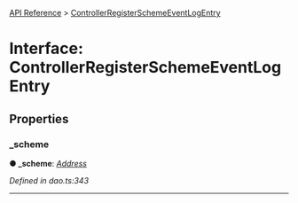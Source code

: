 [API Reference](../README.md) > [ControllerRegisterSchemeEventLogEntry](../interfaces/ControllerRegisterSchemeEventLogEntry.md)



# Interface: ControllerRegisterSchemeEventLogEntry


## Properties
<a id="_scheme"></a>

###  _scheme

**●  _scheme**:  *[Address](../#Address)* 

*Defined in dao.ts:343*





___


